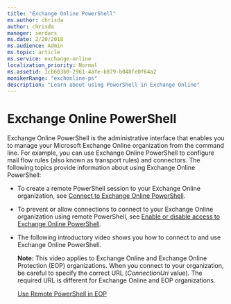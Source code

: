 ```yaml
---
title: "Exchange Online PowerShell"
ms.author: chrisda
author: chrisda
manager: serdars
ms.date: 2/20/2018
ms.audience: Admin
ms.topic: article
ms.service: exchange-online
localization_priority: Normal
ms.assetid: 1cb603b0-2961-4afe-b879-b048fe0f64a2
monikerRange: "exchonline-ps"
description: "Learn about using PowerShell in Exchange Online"
---
```


# Exchange Online PowerShell

Exchange Online PowerShell is the administrative interface that enables you to manage your Microsoft Exchange Online organization from the command line.  For example, you can use Exchange Online PowerShell to configure mail flow rules (also known as transport rules) and connectors. The following topics provide information about using Exchange Online PowerShell:
  
- To create a remote PowerShell session to your Exchange Online organization, see [Connect to Exchange Online PowerShell](connect-to-exchange-online-powershell/connect-to-exchange-online-powershell.md).

- To prevent or allow connections to connect to your Exchange Online organization using remote PowerShell, see [Enable or disable access to Exchange Online PowerShell](disable-access-to-exchange-online-powershell.md).

- The following introductory video shows you how to connect to and use Exchange Online PowerShell.
  
   **Note:** This video applies to Exchange Online and Exchange Online Protection (EOP) organizations. When you connect to your organization, be careful to specify the correct URL (*ConnectionUri* value). The required URL is different for Exchange Online and EOP organizations.
  
  [Use Remote PowerShell in EOP](https://videoplayercdn.osi.office.net/hub/?csid=ux-cms-en-us-msoffice&uuid=9cb28006-c2cb-45b6-b72e-eeed8767dee7&AutoPlayVideo=false)
  

